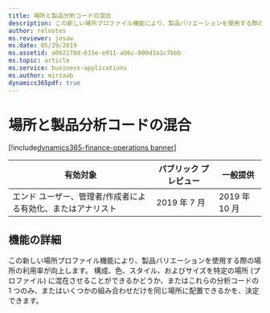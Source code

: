 ```yaml
---
title: 場所と製品分析コードの混合
description: この新しい場所プロファイル機能により、製品バリエーションを使用する際の場所の利用率が向上します。
author: relnotes
ms.reviewer: josaw
ms.date: 05/29/2019
ms.assetid: a062278d-615e-e911-a96c-000d3a1c7bbb
ms.topic: article
ms.service: business-applications
ms.author: mirzaab
dynamics365pdf: true
---
```

# 場所と製品分析コードの混合
[!include[dynamics365-finance-operations banner](../includes/dynamics365-finance-operations.md)]

| 有効対象    |  パブリック プレビュー | 一般提供 | 
| ---------- | ---------- |---------- |
|エンド ユーザー、管理者/作成者による有効化、またはアナリスト|2019 年 7 月| 2019 年 10 月|






## 機能の詳細
<!--feature detail start -->
この新しい場所プロファイル機能により、製品バリエーションを使用する際の場所の利用率が向上します。 構成、色、スタイル、およびサイズを特定の場所 (プロファイル) に混在させることができるかどうか、またはこれらの分析コードの 1 つのみ、またはいくつかの組み合わせだけを同じ場所に配置できるかを、決定できます。
<!--feature detail end -->










